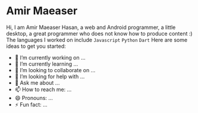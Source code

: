 # Amir Maeaser


Hi, I am Amir Maeaser Hasan, a web and Android programmer, a little desktop, a great programmer who does not know how to produce content :)
The languages ​​I worked on include `Javascript` `Python` ‍`Dart‍`
Here are some ideas to get you started:

- 🔭 I’m currently working on ...
- 🌱 I’m currently learning ...
- 👯 I’m looking to collaborate on ...
- 🤔 I’m looking for help with ...
- 💬 Ask me about ...
- 📫 How to reach me: ...
- 😄 Pronouns: ...
- ⚡ Fun fact: ...

